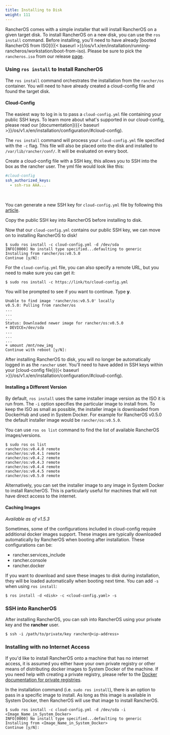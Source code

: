 ```yaml
---
title: Installing to Disk
weight: 111
---
```


RancherOS comes with a simple installer that will install RancherOS on a given target disk. To install RancherOS on a new disk, you can use the `ros install` command. Before installing, you'll need to have already [booted RancherOS from ISO]({{< baseurl >}}/os/v1.x/en/installation/running-rancheros/workstation/boot-from-iso). Please be sure to pick the `rancheros.iso` from our release [page](https://github.com/rancher/os/releases).

### Using `ros install` to Install RancherOS

The `ros install` command orchestrates the installation from the `rancher/os` container. You will need to have already created a cloud-config file and found the target disk.

#### Cloud-Config

The easiest way to log in is to pass a `cloud-config.yml` file containing your public SSH keys. To learn more about what's supported in our cloud-config, please read our [documentation]({{< baseurl >}}/os/v1.x/en/installation/configuration/#cloud-config).

The `ros install` command will process your `cloud-config.yml` file specified with the `-c` flag. This file will also be placed onto the disk and installed to `/var/lib/rancher/conf/`. It will be evaluated on every boot.

Create a cloud-config file with a SSH key, this allows you to SSH into the box as the rancher user. The yml file would look like this:

```yaml
#cloud-config
ssh_authorized_keys:
  - ssh-rsa AAA...
```

<br>

You can generate a new SSH key for `cloud-config.yml` file by following this [article](https://help.github.com/articles/generating-ssh-keys/).

Copy the public SSH key into RancherOS before installing to disk.

Now that our `cloud-config.yml` contains our public SSH key, we can move on to installing RancherOS to disk!

```
$ sudo ros install -c cloud-config.yml -d /dev/sda
INFO[0000] No install type specified...defaulting to generic
Installing from rancher/os:v0.5.0
Continue [y/N]:
```

For the `cloud-config.yml` file, you can also specify a remote URL, but you need to make sure you can get it:

```
$ sudo ros install -c https://link/to/cloud-config.yml
```

You will be prompted to see if you want to continue. Type **y**.

```
Unable to find image 'rancher/os:v0.5.0' locally
v0.5.0: Pulling from rancher/os
...
...
...
Status: Downloaded newer image for rancher/os:v0.5.0
+ DEVICE=/dev/sda
...
...
...
+ umount /mnt/new_img
Continue with reboot [y/N]:
```

After installing RancherOS to disk, you will no longer be automatically logged in as the `rancher` user. You'll need to have added in SSH keys within your [cloud-config file]({{< baseurl >}}/os/v1.x/en/installation/configuration/#cloud-config).

#### Installing a Different Version

By default, `ros install` uses the same installer image version as the ISO it is run from. The `-i` option specifies the particular image to install from. To keep the ISO as small as possible, the installer image is downloaded from DockerHub and used in System Docker. For example for RancherOS v0.5.0 the default installer image would be `rancher/os:v0.5.0`.

You can use `ros os list` command to find the list of available RancherOS images/versions.

```
$ sudo ros os list
rancher/os:v0.4.0 remote
rancher/os:v0.4.1 remote
rancher/os:v0.4.2 remote
rancher/os:v0.4.3 remote
rancher/os:v0.4.4 remote
rancher/os:v0.4.5 remote
rancher/os:v0.5.0 remote
```

Alternatively, you can set the installer image to any image in System Docker to install RancherOS. This is particularly useful for machines that will not have direct access to the internet.

#### Caching Images

_Available as of v1.5.3_

Sometimes, some of the configurations included in cloud-config require additional docker images support. These images are typically downloaded automatically by RancherOS when booting after installation. These configurations can be:

- rancher.services_include
- rancher.console
- rancher.docker

If you want to download and save these images to disk during installation, they will be loaded automatically when booting next time. You can add `-s` when using `ros install`:

```
$ ros install -d <disk> -c <cloud-config.yaml> -s
```

### SSH into RancherOS

After installing RancherOS, you can ssh into RancherOS using your private key and the **rancher** user.

```
$ ssh -i /path/to/private/key rancher@<ip-address>
```

### Installing with no Internet Access

If you'd like to install RancherOS onto a machine that has no internet access, it is assumed you either have your own private registry or other means of distributing docker images to System Docker of the machine. If you need help with creating a private registry, please refer to the [Docker documentation for private registries](https://docs.docker.com/registry/).

In the installation command (i.e. `sudo ros install`), there is an option to pass in a specific image to install. As long as this image is available in System Docker, then RancherOS will use that image to install RancherOS.

```
$ sudo ros install -c cloud-config.yml -d /dev/sda -i <Image_Name_in_System_Docker>
INFO[0000] No install type specified...defaulting to generic
Installing from <Image_Name_in_System_Docker>
Continue [y/N]:
```
